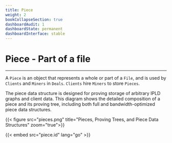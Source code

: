 ```yaml
---
title: Piece
weight: 2
bookCollapseSection: true
dashboardAudit: 1
dashboardState: permanent
dashboardInterface: stable
---
```


# Piece - Part of a file
---

A `Piece` is an object that represents a whole or part of a `File`,
and is used by `Clients` and `Miners` in `Deals`. `Clients` hire `Miners`
to store `Pieces`. 

The piece data structure is designed for proving storage of arbitrary
IPLD graphs and client data. This diagram shows the detailed composition
of a piece and its proving tree, including both full and bandwidth-optimized
piece data structures.


{{< figure src="pieces.png" title="Pieces, Proving Trees, and Piece Data Structures" zoom="true">}}


{{< embed src="piece.id" lang="go" >}}
